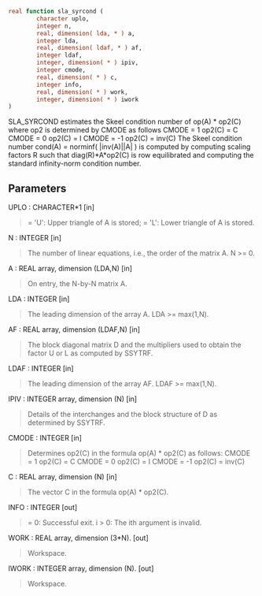 ```fortran
real function sla_syrcond (
        character uplo,
        integer n,
        real, dimension( lda, * ) a,
        integer lda,
        real, dimension( ldaf, * ) af,
        integer ldaf,
        integer, dimension( * ) ipiv,
        integer cmode,
        real, dimension( * ) c,
        integer info,
        real, dimension( * ) work,
        integer, dimension( * ) iwork
)
```

SLA_SYRCOND estimates the Skeel condition number of  op(A) \* op2(C)
where op2 is determined by CMODE as follows
CMODE =  1    op2(C) = C
CMODE =  0    op2(C) = I
CMODE = -1    op2(C) = inv(C)
The Skeel condition number cond(A) = norminf( |inv(A)||A| )
is computed by computing scaling factors R such that
diag(R)\*A\*op2(C) is row equilibrated and computing the standard
infinity-norm condition number.

## Parameters
UPLO : CHARACTER\*1 [in]
> = 'U':  Upper triangle of A is stored;
> = 'L':  Lower triangle of A is stored.

N : INTEGER [in]
> The number of linear equations, i.e., the order of the
> matrix A.  N >= 0.

A : REAL array, dimension (LDA,N) [in]
> On entry, the N-by-N matrix A.

LDA : INTEGER [in]
> The leading dimension of the array A.  LDA >= max(1,N).

AF : REAL array, dimension (LDAF,N) [in]
> The block diagonal matrix D and the multipliers used to
> obtain the factor U or L as computed by SSYTRF.

LDAF : INTEGER [in]
> The leading dimension of the array AF.  LDAF >= max(1,N).

IPIV : INTEGER array, dimension (N) [in]
> Details of the interchanges and the block structure of D
> as determined by SSYTRF.

CMODE : INTEGER [in]
> Determines op2(C) in the formula op(A) \* op2(C) as follows:
> CMODE =  1    op2(C) = C
> CMODE =  0    op2(C) = I
> CMODE = -1    op2(C) = inv(C)

C : REAL array, dimension (N) [in]
> The vector C in the formula op(A) \* op2(C).

INFO : INTEGER [out]
> = 0:  Successful exit.
> i > 0:  The ith argument is invalid.

WORK : REAL array, dimension (3\*N). [out]
> Workspace.

IWORK : INTEGER array, dimension (N). [out]
> Workspace.
